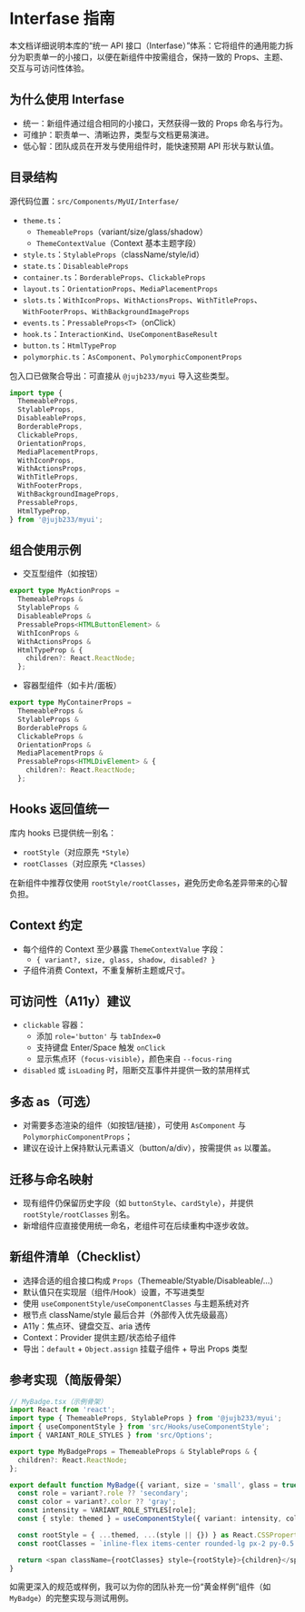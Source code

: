 # Interfase 指南

本文档详细说明本库的“统一 API 接口（Interfase）”体系：它将组件的通用能力拆分为职责单一的小接口，以便在新组件中按需组合，保持一致的 Props、主题、交互与可访问性体验。

## 为什么使用 Interfase

- 统一：新组件通过组合相同的小接口，天然获得一致的 Props 命名与行为。
- 可维护：职责单一、清晰边界，类型与文档更易演进。
- 低心智：团队成员在开发与使用组件时，能快速预期 API 形状与默认值。

## 目录结构

源代码位置：`src/Components/MyUI/Interfase/`

- `theme.ts`：
  - `ThemeableProps`（variant/size/glass/shadow）
  - `ThemeContextValue`（Context 基本主题字段）
- `style.ts`：`StylableProps`（className/style/id）
- `state.ts`：`DisableableProps`
- `container.ts`：`BorderableProps`、`ClickableProps`
- `layout.ts`：`OrientationProps`、`MediaPlacementProps`
- `slots.ts`：`WithIconProps`、`WithActionsProps`、`WithTitleProps`、`WithFooterProps`、`WithBackgroundImageProps`
- `events.ts`：`PressableProps<T>`（onClick）
- `hook.ts`：`InteractionKind`、`UseComponentBaseResult`
- `button.ts`：`HtmlTypeProp`
- `polymorphic.ts`：`AsComponent`、`PolymorphicComponentProps`

包入口已做聚合导出：可直接从 `@jujb233/myui` 导入这些类型。

```ts
import type {
  ThemeableProps,
  StylableProps,
  DisableableProps,
  BorderableProps,
  ClickableProps,
  OrientationProps,
  MediaPlacementProps,
  WithIconProps,
  WithActionsProps,
  WithTitleProps,
  WithFooterProps,
  WithBackgroundImageProps,
  PressableProps,
  HtmlTypeProp,
} from '@jujb233/myui';
```

## 组合使用示例

- 交互型组件（如按钮）

```ts
export type MyActionProps =
  ThemeableProps &
  StylableProps &
  DisableableProps &
  PressableProps<HTMLButtonElement> &
  WithIconProps &
  WithActionsProps &
  HtmlTypeProp & {
    children?: React.ReactNode;
  };
```

- 容器型组件（如卡片/面板）

```ts
export type MyContainerProps =
  ThemeableProps &
  StylableProps &
  BorderableProps &
  ClickableProps &
  OrientationProps &
  MediaPlacementProps &
  PressableProps<HTMLDivElement> & {
    children?: React.ReactNode;
  };
```

## Hooks 返回值统一

库内 hooks 已提供统一别名：
- `rootStyle`（对应原先 `*Style`）
- `rootClasses`（对应原先 `*Classes`）

在新组件中推荐仅使用 `rootStyle/rootClasses`，避免历史命名差异带来的心智负担。

## Context 约定

- 每个组件的 Context 至少暴露 `ThemeContextValue` 字段：
  - `{ variant?, size, glass, shadow, disabled? }`
- 子组件消费 Context，不重复解析主题或尺寸。

## 可访问性（A11y）建议

- `clickable` 容器：
  - 添加 `role='button'` 与 `tabIndex=0`
  - 支持键盘 Enter/Space 触发 `onClick`
  - 显示焦点环（`focus-visible`），颜色来自 `--focus-ring`
- `disabled` 或 `isLoading` 时，阻断交互事件并提供一致的禁用样式

## 多态 as（可选）

- 对需要多态渲染的组件（如按钮/链接），可使用 `AsComponent` 与 `PolymorphicComponentProps`；
- 建议在设计上保持默认元素语义（button/a/div），按需提供 `as` 以覆盖。

## 迁移与命名映射

- 现有组件仍保留历史字段（如 `buttonStyle`、`cardStyle`），并提供 `rootStyle/rootClasses` 别名。
- 新增组件应直接使用统一命名，老组件可在后续重构中逐步收敛。

## 新组件清单（Checklist）

- 选择合适的组合接口构成 `Props`（Themeable/Styable/Disableable/...）
- 默认值只在实现层（组件/Hook）设置，不写进类型
- 使用 `useComponentStyle/useComponentClasses` 与主题系统对齐
- 根节点 className/style 最后合并（外部传入优先级最高）
- A11y：焦点环、键盘交互、aria 透传
- Context：Provider 提供主题/状态给子组件
- 导出：`default` + `Object.assign` 挂载子组件 + 导出 Props 类型

## 参考实现（简版骨架）

```ts
// MyBadge.tsx（示例骨架）
import React from 'react';
import type { ThemeableProps, StylableProps } from '@jujb233/myui';
import { useComponentStyle } from 'src/Hooks/useComponentStyle';
import { VARIANT_ROLE_STYLES } from 'src/Options';

export type MyBadgeProps = ThemeableProps & StylableProps & {
  children?: React.ReactNode;
};

export default function MyBadge({ variant, size = 'small', glass = true, shadow = 'none', className = '', style, children }: MyBadgeProps) {
  const role = variant?.role ?? 'secondary';
  const color = variant?.color ?? 'gray';
  const intensity = VARIANT_ROLE_STYLES[role];
  const { style: themed } = useComponentStyle({ variant: intensity, color, glass, shadow, bordered: true, elevationKind: 'card' });

  const rootStyle = { ...themed, ...(style || {}) } as React.CSSProperties;
  const rootClasses = `inline-flex items-center rounded-lg px-2 py-0.5 text-xs border text-[var(--text)] ${glass ? 'backdrop-blur-sm' : ''} ${className}`.trim();

  return <span className={rootClasses} style={rootStyle}>{children}</span>;
}
```

如需更深入的规范或样例，我可以为你的团队补充一份“黄金样例”组件（如 `MyBadge`）的完整实现与测试用例。